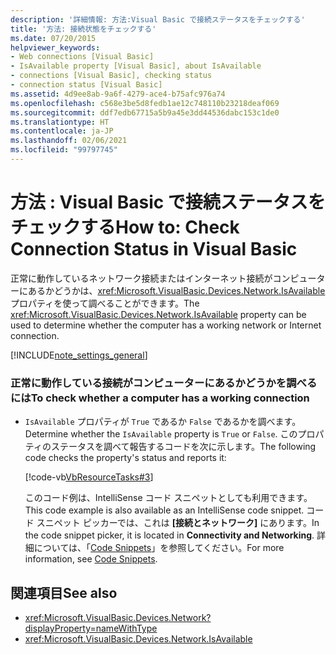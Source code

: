 ```yaml
---
description: '詳細情報: 方法:Visual Basic で接続ステータスをチェックする'
title: '方法: 接続状態をチェックする'
ms.date: 07/20/2015
helpviewer_keywords:
- Web connections [Visual Basic]
- IsAvailable property [Visual Basic], about IsAvailable
- connections [Visual Basic], checking status
- connection status [Visual Basic]
ms.assetid: 4d9ee8ab-9a6f-4279-ace4-b75afc976a74
ms.openlocfilehash: c568e3be5d8fedb1ae12c748110b23218deaf069
ms.sourcegitcommit: ddf7edb67715a5b9a45e3dd44536dabc153c1de0
ms.translationtype: HT
ms.contentlocale: ja-JP
ms.lasthandoff: 02/06/2021
ms.locfileid: "99797745"
---
```

# <a name="how-to-check-connection-status-in-visual-basic"></a><span data-ttu-id="635ce-103">方法 : Visual Basic で接続ステータスをチェックする</span><span class="sxs-lookup"><span data-stu-id="635ce-103">How to: Check Connection Status in Visual Basic</span></span>

<span data-ttu-id="635ce-104">正常に動作しているネットワーク接続またはインターネット接続がコンピューターにあるかどうかは、<xref:Microsoft.VisualBasic.Devices.Network.IsAvailable> プロパティを使って調べることができます。</span><span class="sxs-lookup"><span data-stu-id="635ce-104">The <xref:Microsoft.VisualBasic.Devices.Network.IsAvailable> property can be used to determine whether the computer has a working network or Internet connection.</span></span>  
  
[!INCLUDE[note_settings_general](~/includes/note-settings-general-md.md)]  
  
### <a name="to-check-whether-a-computer-has-a-working-connection"></a><span data-ttu-id="635ce-105">正常に動作している接続がコンピューターにあるかどうかを調べるには</span><span class="sxs-lookup"><span data-stu-id="635ce-105">To check whether a computer has a working connection</span></span>  
  
- <span data-ttu-id="635ce-106">`IsAvailable` プロパティが `True` であるか `False` であるかを調べます。</span><span class="sxs-lookup"><span data-stu-id="635ce-106">Determine whether the `IsAvailable` property is `True` or `False`.</span></span> <span data-ttu-id="635ce-107">このプロパティのステータスを調べて報告するコードを次に示します。</span><span class="sxs-lookup"><span data-stu-id="635ce-107">The following code checks the property's status and reports it:</span></span>  
  
     [!code-vb[VbResourceTasks#3](~/samples/snippets/visualbasic/VS_Snippets_VBCSharp/VbResourceTasks/VB/Class1.vb#3)]  
  
     <span data-ttu-id="635ce-108">このコード例は、IntelliSense コード スニペットとしても利用できます。</span><span class="sxs-lookup"><span data-stu-id="635ce-108">This code example is also available as an IntelliSense code snippet.</span></span> <span data-ttu-id="635ce-109">コード スニペット ピッカーでは、これは **[接続とネットワーク]** にあります。</span><span class="sxs-lookup"><span data-stu-id="635ce-109">In the code snippet picker, it is located in **Connectivity and Networking**.</span></span> <span data-ttu-id="635ce-110">詳細については、「[Code Snippets](/visualstudio/ide/code-snippets)」を参照してください。</span><span class="sxs-lookup"><span data-stu-id="635ce-110">For more information, see [Code Snippets](/visualstudio/ide/code-snippets).</span></span>  
  
## <a name="see-also"></a><span data-ttu-id="635ce-111">関連項目</span><span class="sxs-lookup"><span data-stu-id="635ce-111">See also</span></span>

- <xref:Microsoft.VisualBasic.Devices.Network?displayProperty=nameWithType>
- <xref:Microsoft.VisualBasic.Devices.Network.IsAvailable>
